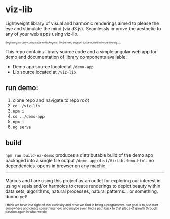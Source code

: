 # viz-lib
Lightweight library of visual and harmonic renderings aimed to please the eye and stimulate the mind (via d3.js). Seamlessly improve the aesthetic to any of your web apps using viz-lib.

<sub><sub><sub>Beginning as only compatable with Angular. Global web support to be added in future (surely...).</sub></sub></sub>

This repo contains library source code and a simple angular web app for demo and documentation of library components available:
* Demo app source located at `/demo-app`
* Lib source located at `/viz-lib` 

## run demo:
1. clone repo and navigate to repo root
2. `cd ./viz-lib`
3. `npm i`
4. `cd ../demo-app`
5. `npm i`
6. `ng serve`

## build
`npm run build-ez-demo`: produces a distributable build of the demo app packaged into a single file output `/demo-app/dist/VizLib.demo.html`. no dependencies. opens in browser on any machie.

---------------------------------

Marcus and I are using this project as an outlet for exploring our interest in using visuals and/or harmoics to create renderings to depict beauty within data sets, algorithms, natural processes, natural patterns... or something. dunno yet! 

<sub><sub>i think we have lost sight of that curiosity and drive we find in being a programmer. our goal is to *just* start somewhere and create something new, and maybe even find a path back to that place of growth through passion again in what we do.</sub></sub>
